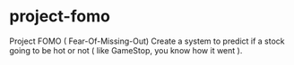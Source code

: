 # project-fomo
Project FOMO ( Fear-Of-Missing-Out) Create a system to predict if a stock going to be hot or not ( like GameStop, you know how it went ). 



